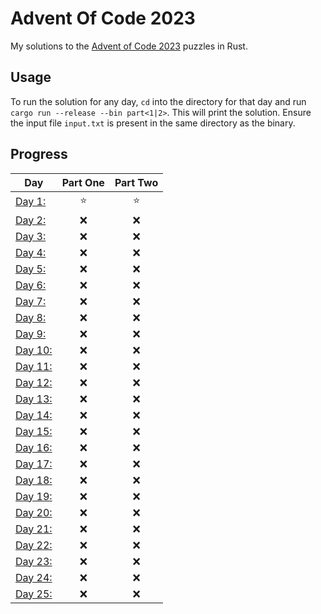 # Advent Of Code 2023

My solutions to the [Advent of Code 2023](https://adventofcode.com/2023) puzzles in Rust.

## Usage

To run the solution for any day, `cd` into the directory for that day and run `cargo run --release --bin part<1|2>`. This will print the solution. Ensure the input file `input.txt` is present in the same directory as the binary.

## Progress

| Day | Part One | Part Two |
| --- | :---: | :---: |
| [Day 1:](https://adventofcode.com/2023/day/1) | ⭐ | ⭐ |
| [Day 2:](https://adventofcode.com/2023/day/2) | ❌ | ❌ |
| [Day 3:](https://adventofcode.com/2023/day/3) | ❌ | ❌ |
| [Day 4:](https://adventofcode.com/2023/day/4) | ❌ | ❌ |
| [Day 5:](https://adventofcode.com/2023/day/5) | ❌ | ❌ |
| [Day 6:](https://adventofcode.com/2023/day/6) | ❌ | ❌ |
| [Day 7:](https://adventofcode.com/2023/day/7) | ❌ | ❌ |
| [Day 8:](https://adventofcode.com/2023/day/8) | ❌ | ❌ |
| [Day 9:](https://adventofcode.com/2023/day/9) | ❌ | ❌ |
| [Day 10:](https://adventofcode.com/2023/day/10) | ❌ | ❌ |
| [Day 11:](https://adventofcode.com/2023/day/11) | ❌ | ❌ |
| [Day 12:](https://adventofcode.com/2023/day/12) | ❌ | ❌ |
| [Day 13:](https://adventofcode.com/2023/day/13) | ❌ | ❌ |
| [Day 14:](https://adventofcode.com/2023/day/14) | ❌ | ❌ |
| [Day 15:](https://adventofcode.com/2023/day/15) | ❌ | ❌ |
| [Day 16:](https://adventofcode.com/2023/day/16) | ❌ | ❌ |
| [Day 17:](https://adventofcode.com/2023/day/17) | ❌ | ❌ |
| [Day 18:](https://adventofcode.com/2023/day/18) | ❌ | ❌ |
| [Day 19:](https://adventofcode.com/2023/day/19) | ❌ | ❌ |
| [Day 20:](https://adventofcode.com/2023/day/20) | ❌ | ❌ |
| [Day 21:](https://adventofcode.com/2023/day/21) | ❌ | ❌ |
| [Day 22:](https://adventofcode.com/2023/day/22) | ❌ | ❌ |
| [Day 23:](https://adventofcode.com/2023/day/23) | ❌ | ❌ |
| [Day 24:](https://adventofcode.com/2023/day/24) | ❌ | ❌ |
| [Day 25:](https://adventofcode.com/2023/day/25) | ❌ | ❌ |

